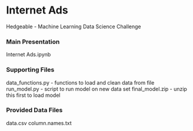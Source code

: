 # Internet Ads
Hedgeable - Machine Learning Data Science Challenge

### Main Presentation
Internet Ads.ipynb

### Supporting Files
data_functions.py - functions to load and clean data from file  
run_model.py - script to run model on new data set 
final_model.zip - unzip this first to load model 

### Provided Data Files
data.csv
column.names.txt
